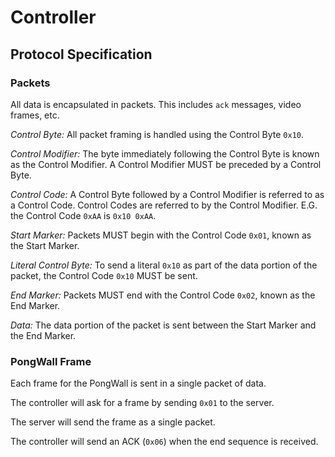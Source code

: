# Controller

## Protocol Specification

### Packets
All data is encapsulated in packets. This includes `ack` messages, video frames, etc.

*Control Byte:* All packet framing is handled using the Control Byte `0x10`.

*Control Modifier:* The byte immediately following the Control Byte is known as the Control Modifier. A Control Modifier MUST be preceded by a Control Byte.

*Control Code:* A Control Byte followed by a Control Modifier is referred to as a Control Code. Control Codes are referred to by the Control Modifier. E.G. the Control Code `0xAA` is `0x10 0xAA`.

*Start Marker:* Packets MUST begin with the Control Code `0x01`, known as the Start Marker.

*Literal Control Byte:* To send a literal `0x10` as part of the data portion of the packet, the Control Code `0x10` MUST be sent.

*End Marker:* Packets MUST end with the Control Code `0x02`, known as the End Marker.

*Data:* The data portion of the packet is sent between the Start Marker and the End Marker.

### PongWall Frame
Each frame for the PongWall is sent in a single packet of data.

The controller will ask for a frame by sending `0x01` to the server.

The server will send the frame as a single packet.

The controller will send an ACK (`0x06`) when the end sequence is received.

